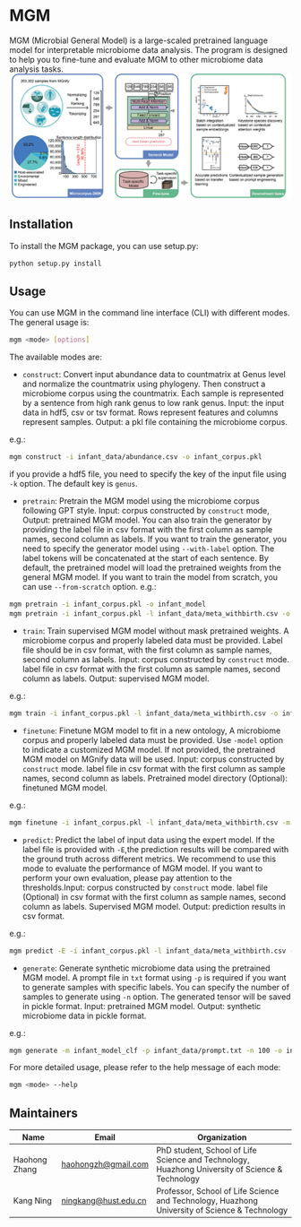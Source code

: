 # MGM

MGM (Microbial General Model) is a large-scaled pretrained language model for interpretable microbiome data analysis. The program is designed to help you to fine-tune and evaluate MGM to other microbiome data analysis tasks.
![](pipeline.png)

## Installation

To install the MGM package, you can use setup.py:

```bash
python setup.py install
```

## Usage

You can use MGM in the command line interface (CLI) with different modes. The general usage is:

```bash
mgm <mode> [options]
```

The available modes are:

- `construct`: Convert input abundance data to countmatrix at Genus level and normalize the countmatrix using phylogeny. Then construct a microbiome corpus using the countmatrix. Each sample is represented by a sentence from high rank genus to low rank genus. Input: the input data in hdf5, csv or tsv format. Rows represent features and columns represent samples. Output: a pkl file containing the microbiome corpus.

e.g.:

```bash
mgm construct -i infant_data/abundance.csv -o infant_corpus.pkl
```
if you provide a hdf5 file, you need to specify the key of the input file using `-k` option. The default key is `genus`.

- `pretrain`: Pretrain the MGM model using the microbiome corpus following GPT style. Input: corpus constructed by `construct` mode, Output: pretrained MGM model. 
You can also train the generator by providing the label file in csv format with the first column as sample names, second column as labels. If you want to train the generator, you need to specify the generator model using `--with-label` option. The label tokens will be concatenated at the start of each sentence.
By default, the pretrained model will load the pretrained weights from the general MGM model. If you want to train the model from scratch, you can use `--from-scratch` option.
e.g.:

```bash
mgm pretrain -i infant_corpus.pkl -o infant_model
mgm pretrain -i infant_corpus.pkl -l infant_data/meta_withbirth.csv -o infant_model_gen --with-label    # train the generator
```

- `train`: Train supervised MGM model without mask pretrained weights. A microbiome corpus and properly labeled data must be provided. Label file should be in csv format, with the first column as sample names, second column as labels. Input: corpus constructed by `construct` mode. label file in csv format with the first column as sample names, second column as labels. Output: supervised MGM model.

e.g.:

```bash
mgm train -i infant_corpus.pkl -l infant_data/meta_withbirth.csv -o infant_model_clf
```

- `finetune`: Finetune MGM model to fit in a new ontology, A microbiome corpus and properly labeled data must be provided. Use `-model` option to indicate a customized MGM model. If not provided, the pretrained MGM model on MGnify data will be used. Input: corpus constructed by `construct` mode. label file in csv format with the first column as sample names, second column as labels. Pretrained model directory (Optional): finetuned MGM model.

e.g.:

```bash
mgm finetune -i infant_corpus.pkl -l infant_data/meta_withbirth.csv -m infant_model -o infant_model_clf_finetune
```

- `predict`: Predict the label of input data using the expert model. If the label file is provided with `-E`,the prediction results will be compared with the ground truth across different metrics. We recommend to use this mode to evaluate the performance of MGM model. If you want to perform your own evaluation, please pay attention to the thresholds.Input: corpus constructed by `construct` mode. label file (Optional) in csv format with the first column as sample names, second column as labels. Supervised MGM model. Output: prediction results in csv format.
  
e.g.:

```bash
mgm predict -E -i infant_corpus.pkl -l infant_data/meta_withbirth.csv -m infant_model_clf -o infant_prediction.csv
```

- `generate`: Generate synthetic microbiome data using the pretrained MGM model. A prompt file in `txt` format using `-p` is required if you want to generate samples with specific labels. You can specify the number of samples to generate using `-n` option. The generated tensor will be saved in pickle format. Input: pretrained MGM model. Output: synthetic microbiome data in pickle format.

e.g.:

```bash
mgm generate -m infant_model_clf -p infant_data/prompt.txt -n 100 -o infant_synthetic.pkl

```

For more detailed usage, please refer to the help message of each mode:

```bash
mgm <mode> --help
```

## Maintainers
| Name | Email | Organization |
| ---- | ----- | ------------ |
|Haohong Zhang|[haohongzh@gmail.com](mailto:haohongzh@gmail.com)|PhD student, School of Life Science and Technology, Huazhong University of Science & Technology|
|Kang Ning  | [ningkang@hust.edu.cn](mailto:ningkang@hust.edu.cn)       | Professor, School of Life Science and Technology, Huazhong University of Science & Technology |

